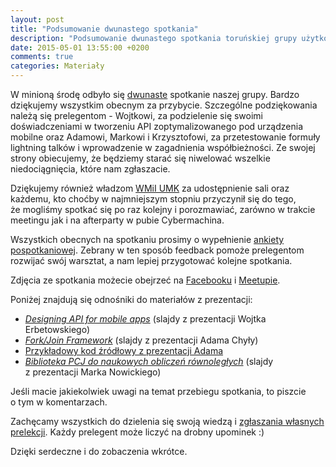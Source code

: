 ```yaml
---
layout: post
title: "Podsumowanie dwunastego spotkania"
description: "Podsumowanie dwunastego spotkania toruńskiej grupy użytkowników języka Java."
date: 2015-05-01 13:55:00 +0200
comments: true
categories: Materiały
---
```

W&nbsp;minioną środę odbyło się <a href="{{root_url}}/news/2015/04/15/spotkanie-12/">dwunaste</a> spotkanie naszej grupy. Bardzo dziękujemy wszystkim obecnym za przybycie. Szczególne podziękowania należą się prelegentom - Wojtkowi, za podzielenie się swoimi doświadczeniami w&nbsp;tworzeniu API zoptymalizowanego pod urządzenia mobilne oraz Adamowi, Markowi i&nbsp;Krzysztofowi, za przetestowanie formuły lightning talków i&nbsp;wprowadzenie w zagadnienia współbieżności. Ze swojej strony obiecujemy, że będziemy starać się niwelować wszelkie niedociągnięcia, które nam zgłaszacie.

Dziękujemy również władzom <a href="https://www.mat.umk.pl" target="_blank">WMiI UMK</a> za&nbsp;udostępnienie sali oraz każdemu, kto choćby w&nbsp;najmniejszym stopniu przyczynił się do tego, że&nbsp;mogliśmy spotkać się po raz kolejny i&nbsp;porozmawiać, zarówno w&nbsp;trakcie meetingu jak i&nbsp;na afterparty w&nbsp;pubie Cybermachina.

Wszystkich obecnych na&nbsp;spotkaniu prosimy o&nbsp;wypełnienie <a href="https://docs.google.com/forms/d/1ZmeLxqPCsRXZzxE3GfpZIi7FSc4fVSiuR91AtZtCb8I/viewform" target="_blank">ankiety pospotkaniowej</a>. Zebrany w&nbsp;ten sposób feedback pomoże prelegentom rozwijać swój warsztat, a&nbsp;nam lepiej przygotować kolejne spotkania. <!--more-->

Zdjęcia ze spotkania możecie obejrzeć na&nbsp;<a href="https://www.facebook.com/media/set/?set=a.1640371532853000.1073741843.1472639746292847" target="_blank">Facebooku</a> i&nbsp;<a href="http://www.meetup.com/Torun-JUG/photos/26087115/" target="_blank">Meetupie</a>.

Poniżej znajdują się odnośniki do materiałów z&nbsp;prezentacji:
<ul>
  <li>
    <a href="https://github.com/wojtekerbetowski/2015-04-29-torun-jug" target="_blank">
      <em>Designing API for mobile apps</em></a> (slajdy z&nbsp;prezentacji Wojtka Erbetowskiego)
  </li>
  <li>
    <a href="{{root_url}}/materials/meetings/12/Fork_Join_Framework_by_Adam_Chyla.pdf" target="_blank">
      <em>Fork/Join Framework</em></a> (slajdy z&nbsp;prezentacji Adama Chyły)
  </li>
  <li>
    <a href="{{root_url}}/materials/meetings/12/Fork_Join_Framework_examples.zip" target="_blank">
      Przykładowy kod źródłowy z prezentacji Adama</a>
  </li>
  <li>
    <a href="{{root_url}}/materials/meetings/12/Biblioteka_PCJ_do_naukowych_obliczen_rownoleglych_by_Marek_Nowicki.pdf" target="_blank">
      <em>Biblioteka PCJ do naukowych obliczeń równoległych</em></a> (slajdy z&nbsp;prezentacji Marka Nowickiego)
  </li>
</ul>

Jeśli macie jakiekolwiek uwagi na&nbsp;temat przebiegu spotkania, to&nbsp;piszcie o&nbsp;tym w&nbsp;komentarzach.

Zachęcamy wszystkich do dzielenia się swoją wiedzą i&nbsp;<a href="{{root_url}}/speakers/">zgłaszania własnych prelekcji</a>. Każdy prelegent może liczyć na drobny upominek :)

Dzięki serdeczne i&nbsp;do zobaczenia wkrótce.